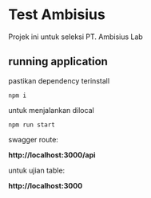 # Test Ambisius
Projek ini untuk seleksi PT. Ambisius Lab


## running application

pastikan dependency terinstall 
```shell
npm i
```



untuk menjalankan dilocal
```shell
npm run start
```


swagger route:

__http://localhost:3000/api__

untuk ujian table:

__http://localhost:3000__